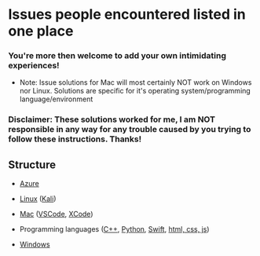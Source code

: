 # Issues people encountered listed in one place

### You're more then welcome to add your own intimidating experiences!

+ Note: Issue solutions for Mac will most certainly NOT work on Windows nor Linux. Solutions are specific for it's operating system/programming language/environment

### Disclaimer: These solutions worked for me, I am NOT responsible in any way for any trouble caused by you trying to follow these instructions. Thanks!

## Structure

+ <a href="https://github.com/scraptechguy/IssuesEncoutered/blob/main/Azure/HOWTO.md">Azure</a>

+ <a href="https://github.com/scraptechguy/IssuesEncoutered/blob/main/Linux/HOWTO.md">Linux</a> (<a href="">Kali</a>)

+ <a href="https://github.com/scraptechguy/IssuesEncoutered/blob/main/Mac/HOWTO.md">Mac</a> (<a href="https://github.com/scraptechguy/IssuesEncoutered/blob/main/Mac/VSCode/HOWTO.md">VSCode</a>, <a href="https://github.com/scraptechguy/IssuesEncoutered/blob/main/Mac/XCode/HOWTO.md">XCode</a>)

+ Programming languages (<a href="https://github.com/scraptechguy/IssuesEncoutered/blob/main/Programming%20languages/C%2B%2B/HOWTO.md">C++</a>, <a href="https://github.com/scraptechguy/IssuesEncoutered/blob/main/Programming%20languages/Python/HOWTO.md">Python</a>, <a href="https://github.com/scraptechguy/IssuesEncoutered/blob/main/Programming%20languages/Swift/SwiftUI/HOWTO.md">Swift</a>, <a href="https://github.com/scraptechguy/IssuesEncoutered/blob/main/Programming%20languages/html%2C%20css%2C%20js/HOWTO.md">html, css, js</a>)

+ <a href="https://github.com/scraptechguy/IssuesEncoutered/blob/main/Windows/HOWTO.md">Windows</a>
